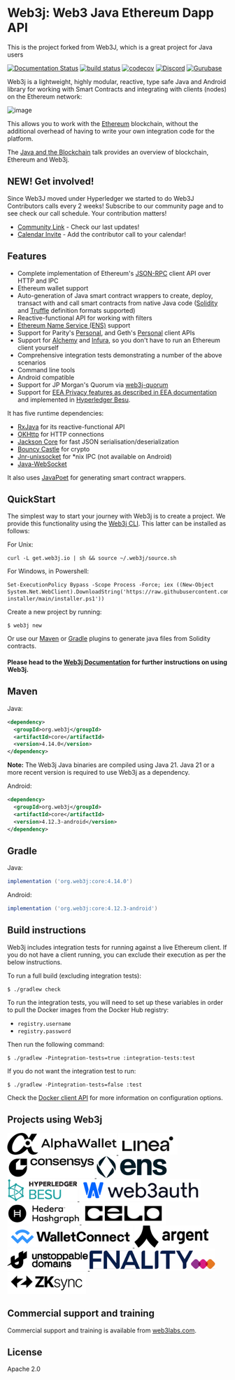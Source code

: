 Web3j: Web3 Java Ethereum Dapp API
==================================

This is the project forked from Web3J, which is a great project for Java users

[![Documentation Status](https://readthedocs.org/projects/web3j-docs/badge/?version=latest)](https://docs.web3j.io)
[![build status](https://github.com/web3j/web3j/actions/workflows/build.yml/badge.svg)](https://github.com/web3j/web3j/actions/workflows/build.yml)
[![codecov](https://codecov.io/gh/web3j/web3j/branch/main/graph/badge.svg?token=a4G9ITI6CU)](https://codecov.io/gh/web3j/web3j)
[![Discord](https://img.shields.io/discord/779382027614158919?label=discord)](https://discord.gg/A9UXfPF2tS)
[![Gurubase](https://img.shields.io/badge/Gurubase-Ask%20Web3j%20Guru-006BFF)](https://gurubase.io/g/web3j)


Web3j is a lightweight, highly modular, reactive, type safe Java and
Android library for working with Smart Contracts and integrating with
clients (nodes) on the Ethereum network:

![image](https://github.com/LFDT-web3j/web3j-docs/blob/main/docs/img/web3j_network.png)

This allows you to work with the [Ethereum](https://www.ethereum.org/)
blockchain, without the additional overhead of having to write your own
integration code for the platform.

The [Java and the Blockchain](https://www.youtube.com/watch?v=ea3miXs_P6Y) talk provides
an overview of blockchain, Ethereum and Web3j.

NEW! Get involved!
--------
Since Web3J moved under Hyperledger we started to do Web3J Contributors calls every 2 weeks!
Subscribe to our community page and to see check our call schedule.
Your contribution matters!
- [Community Link](https://lists.hyperledger.org/g/web3j) - Check our last updates! 
- [Calendar Invite](https://lists.hyperledger.org/g/web3j/ics/invite.ics?repeatid=57401) - Add the contributor call to your calendar!

Features
--------

-   Complete implementation of Ethereum's
    [JSON-RPC](https://ethereum.org/en/developers/docs/apis/json-rpc/) client
    API over HTTP and IPC
-   Ethereum wallet support
-   Auto-generation of Java smart contract wrappers to create, deploy,
    transact with and call smart contracts from native Java code
    ([Solidity](http://solidity.readthedocs.io/en/latest/using-the-compiler.html#using-the-commandline-compiler)
    and
    [Truffle](https://github.com/trufflesuite/truffle-contract-schema)
    definition formats supported)
-   Reactive-functional API for working with filters
-   [Ethereum Name Service (ENS)](https://ens.domains/) support
-   Support for Parity's
    [Personal](https://github.com/paritytech/parity/wiki/JSONRPC-personal-module),
    and Geth's
    [Personal](https://github.com/ethereum/go-ethereum/wiki/Management-APIs#personal)
    client APIs
-   Support for [Alchemy](https://docs.alchemyapi.io/alchemy/guides/getting-started#web-3-j) and [Infura](https://infura.io/), so you don't have to run
    an Ethereum client yourself
-   Comprehensive integration tests demonstrating a number of the above
    scenarios
-   Command line tools
-   Android compatible
-   Support for JP Morgan's Quorum via
    [web3j-quorum](https://github.com/web3j/quorum)
-   Support for [EEA Privacy features as described in EEA
    documentation](https://entethalliance.org/technical-documents/) and
    implemented in [Hyperledger
    Besu](https://besu.hyperledger.org/private-networks/reference/api#eea-methods).

It has five runtime dependencies:

-   [RxJava](https://github.com/ReactiveX/RxJava) for its
    reactive-functional API
-   [OKHttp](https://square.github.io/okhttp/)
    for HTTP connections
-   [Jackson Core](https://github.com/FasterXML/jackson-core) for fast
    JSON serialisation/deserialization
-   [Bouncy Castle](https://www.bouncycastle.org/) for
    crypto
-   [Jnr-unixsocket](https://github.com/jnr/jnr-unixsocket) for \*nix
    IPC (not available on Android)
-   [Java-WebSocket](https://github.com/TooTallNate/Java-WebSocket)

It also uses [JavaPoet](https://github.com/square/javapoet) for
generating smart contract wrappers.

QuickStart
---------
The simplest way to start your journey with Web3j is to create a project.
We provide this functionality using the [Web3j CLI](http://docs.web3j.io/latest/command_line_tools/). This latter can be installed as follows:

For Unix:

```shell script
curl -L get.web3j.io | sh && source ~/.web3j/source.sh
```

For Windows, in Powershell:

```shell script
Set-ExecutionPolicy Bypass -Scope Process -Force; iex ((New-Object System.Net.WebClient).DownloadString('https://raw.githubusercontent.com/hyperledger/web3j-installer/main/installer.ps1'))
```

Create a new project by running:

```shell script
$ web3j new 
```

Or use our [Maven](https://github.com/web3j/web3j-maven-plugin) or 
[Gradle](https://github.com/web3j/web3j-gradle-plugin) plugins to 
generate java files from Solidity contracts.


#### Please head to the [Web3j Documentation](https://docs.web3j.io) for further instructions on using Web3j.

Maven
-----

Java:

```xml
<dependency>
  <groupId>org.web3j</groupId>
  <artifactId>core</artifactId>
  <version>4.14.0</version>
</dependency>
```

**Note:** The Web3j Java binaries are compiled using Java 21. Java 21 or a more recent version is required to use Web3j
 as a dependency.

Android:

```xml
<dependency>
  <groupId>org.web3j</groupId>
  <artifactId>core</artifactId>
  <version>4.12.3-android</version>
</dependency>
```

Gradle
------

Java:

```groovy
implementation ('org.web3j:core:4.14.0')
```

Android:

```groovy
implementation ('org.web3j:core:4.12.3-android')
```

Build instructions
------------------

Web3j includes integration tests for running against a live Ethereum
client. If you do not have a client running, you can exclude their
execution as per the below instructions.

To run a full build (excluding integration tests):

``` {.sourceCode .bash}
$ ./gradlew check
```

To run the integration tests, you will need to set up these variables in order to pull the Docker 
images from the Docker Hub registry:

- `registry.username`
- `registry.password`

Then run the following command:

``` {.sourceCode .bash}
$ ./gradlew -Pintegration-tests=true :integration-tests:test
```

If you do not want the integration test to run:

``` {.sourceCode .bash}
$ ./gradlew -Pintegration-tests=false :test
```

Check the [Docker client API](https://github.com/docker-java/docker-java/blob/master/docs/getting_started.md#instantiating-a-dockerclientconfig)
for more information on configuration options.


Projects using Web3j
------------------

<a href="https://alphawallet.com/">
  <picture>
    <source media="(prefers-color-scheme: dark)" srcset="static-imgs/alphawallet-dark.svg">
    <img alt="Alphawallet logo" src="static-imgs/alphawallet-light.svg" width="auto" height="50">
  </picture>
</a>

<a href="https://linea.build">
  <picture>
    <source media="(prefers-color-scheme: dark)" srcset="static-imgs/linea-dark.svg">
    <img alt="Linea logo" src="static-imgs/linea-light.svg" width="auto" height="50">
  </picture>
</a>

<a href="https://consensys.io/">
  <picture>
    <source media="(prefers-color-scheme: dark)" srcset="static-imgs/consensys-dark.svg">
    <img alt="ConsenSys logo" src="static-imgs/consensys-light.svg" width="auto" height="50">
  </picture>
</a>

<a href="https://ens.domains">
  <picture>
    <source media="(prefers-color-scheme: dark)" srcset="static-imgs/ens-dark.svg">
    <img alt="ENS logo" src="static-imgs/ens-light.svg" width="auto" height="50">
  </picture>
</a>

<a href="https://github.com/hyperledger/besu">
  <picture>
    <source media="(prefers-color-scheme: dark)" srcset="static-imgs/hyperledger-besu-dark.svg">
    <img alt="Hyperledger Besu logo" src="static-imgs/hyperledger-besu-light.svg" width="auto" height="50">
  </picture>
</a>

<a href="https://web3auth.io">
  <picture>
    <source media="(prefers-color-scheme: dark)" srcset="static-imgs/web3auth_dark.svg">
    <img alt="Web3Auth logo" src="static-imgs/web3auth_light.svg" width="auto" height="50">
  </picture>
</a>

<a href="https://hedera.com">
  <picture>
    <source media="(prefers-color-scheme: dark)" srcset="static-imgs/hedera-dark.svg">
    <img alt="Hedera logo" src="static-imgs/hedera-light.svg" width="auto" height="50">
  </picture>
</a>

<a href="https://celo.org">
  <picture>
    <source media="(prefers-color-scheme: dark)" srcset="static-imgs/celo-dark.svg">
    <img alt="Celo logo" src="static-imgs/celo-light.svg" width="auto" height="50">
  </picture>
</a>

<a href="https://explorer.walletconnect.com/">
  <picture>
    <source media="(prefers-color-scheme: dark)" srcset="static-imgs/walletconnect-dark.svg">
    <img alt="WalletConnect logo" src="static-imgs/walletconnect-light.svg" width="auto" height="50">
  </picture>
</a>

<a href="https://argent.xyz">
  <picture>
    <source media="(prefers-color-scheme: dark)" srcset="static-imgs/argent-dark.svg">
    <img alt="Argent logo" src="static-imgs/argent-light.svg" width="auto" height="50">
  </picture>
</a>

<a href="https://unstoppabledomains.com">
  <picture>
    <source media="(prefers-color-scheme: dark)" srcset="static-imgs/unstoppable_domains-dark.svg">
    <img alt="Unstoppable Domains logo" src="static-imgs/unstoppable_domains-light.svg" width="auto" height="50">
  </picture>
</a>

<a href="https://www.fnality.org/home">
  <picture>
    <source media="(prefers-color-scheme: dark)" srcset="static-imgs/fnality-dark.svg">
    <img alt="Fnality logo" src="static-imgs/fnality-light.svg" width="auto" height="50">
  </picture>
</a>

<a href="https://zksync.io/">
  <picture>
    <source media="(prefers-color-scheme: dark)" srcset="static-imgs/zksync-dark.svg">
    <img alt="zksync logo" src="static-imgs/zksync-light.svg" width="auto" height="50">
  </picture>
</a>

Commercial support and training
-------------------------------

Commercial support and training is available from
[web3labs.com](https://www.web3labs.com/web3j-sdk).

License
------
Apache 2.0

